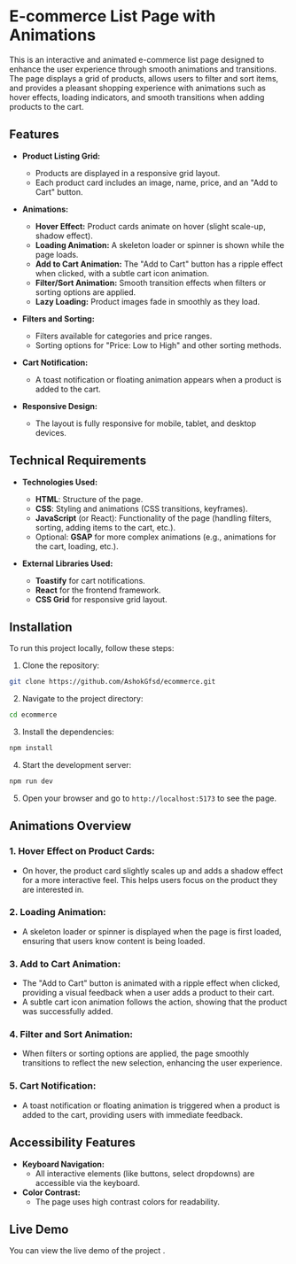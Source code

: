 # E-commerce List Page with Animations

This is an interactive and animated e-commerce list page designed to enhance the user experience through smooth animations and transitions. The page displays a grid of products, allows users to filter and sort items, and provides a pleasant shopping experience with animations such as hover effects, loading indicators, and smooth transitions when adding products to the cart.

## Features

- **Product Listing Grid:** 
  - Products are displayed in a responsive grid layout.
  - Each product card includes an image, name, price, and an "Add to Cart" button.

- **Animations:**
  - **Hover Effect:** Product cards animate on hover (slight scale-up, shadow effect).
  - **Loading Animation:** A skeleton loader or spinner is shown while the page loads.
  - **Add to Cart Animation:** The "Add to Cart" button has a ripple effect when clicked, with a subtle cart icon animation.
  - **Filter/Sort Animation:** Smooth transition effects when filters or sorting options are applied.
  - **Lazy Loading:** Product images fade in smoothly as they load.

- **Filters and Sorting:**
  - Filters available for categories and price ranges.
  - Sorting options for "Price: Low to High" and other sorting methods.

- **Cart Notification:** 
  - A toast notification or floating animation appears when a product is added to the cart.

- **Responsive Design:**
  - The layout is fully responsive for mobile, tablet, and desktop devices.

## Technical Requirements

- **Technologies Used:**
  - **HTML**: Structure of the page.
  - **CSS**: Styling and animations (CSS transitions, keyframes).
  - **JavaScript** (or React): Functionality of the page (handling filters, sorting, adding items to the cart, etc.).
  - Optional: **GSAP** for more complex animations (e.g., animations for the cart, loading, etc.).

- **External Libraries Used:**
  - **Toastify** for cart notifications.
  - **React** for the frontend framework.
  - **CSS Grid** for responsive grid layout.

## Installation

To run this project locally, follow these steps:

1. Clone the repository:

```bash
git clone https://github.com/AshokGfsd/ecommerce.git
```

2. Navigate to the project directory:

```bash
cd ecommerce
```

3. Install the dependencies:

```bash
npm install
```

4. Start the development server:

```bash
npm run dev
```

5. Open your browser and go to `http://localhost:5173` to see the page.

## Animations Overview

### 1. **Hover Effect on Product Cards:**
- On hover, the product card slightly scales up and adds a shadow effect for a more interactive feel. This helps users focus on the product they are interested in.

### 2. **Loading Animation:**
- A skeleton loader or spinner is displayed when the page is first loaded, ensuring that users know content is being loaded.

### 3. **Add to Cart Animation:**
- The "Add to Cart" button is animated with a ripple effect when clicked, providing a visual feedback when a user adds a product to their cart.
- A subtle cart icon animation follows the action, showing that the product was successfully added.

### 4. **Filter and Sort Animation:**
- When filters or sorting options are applied, the page smoothly transitions to reflect the new selection, enhancing the user experience.

### 5. **Cart Notification:**
- A toast notification or floating animation is triggered when a product is added to the cart, providing users with immediate feedback.

## Accessibility Features

- **Keyboard Navigation:** 
  - All interactive elements (like buttons, select dropdowns) are accessible via the keyboard.
- **Color Contrast:**
  - The page uses high contrast colors for readability.

## Live Demo

You can view the live demo of the project []().
